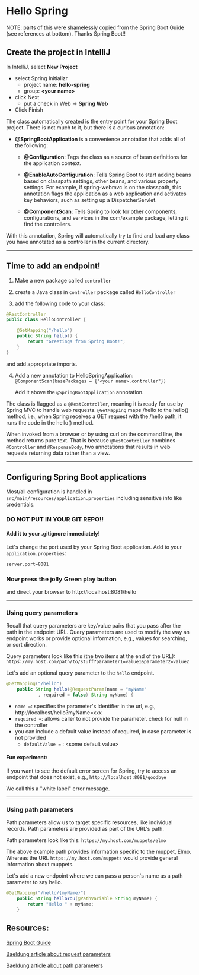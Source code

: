 # Hello Spring

NOTE: parts of this were shamelessly copied from the Spring Boot Guide (see references at bottom). Thanks Spring Boot!!

## Create the project in IntelliJ

In IntelliJ, select **New Project**

- select Spring Initializr 
  - project name: **hello-spring**
  - group: **\<your name>**
- click Next
  - put a check in Web -> **Spring Web**
- Click Finish

The class automatically created is the entry point for your Spring Boot project. There is not much to it, but there is a curious annotation:
- **@SpringBootApplication** is a convenience annotation that adds all of the following:

  - **@Configuration**: Tags the class as a source of bean definitions for the application context.

  - **@EnableAutoConfiguration**: Tells Spring Boot to start adding beans based on classpath settings, other beans, and various property settings. For example, if spring-webmvc is on the classpath, this annotation flags the application as a web application and activates key behaviors, such as setting up a DispatcherServlet.

  - **@ComponentScan**: Tells Spring to look for other components, configurations, and services in the com/example package, letting it find the controllers.

With this annotation, Spring will automatically try to find and load any class you have annotated as a controller in the current directory.

--------------------------------

## Time to add an endpoint!

1. Make a new package called `controller`

2. create a Java class in `controller` package called `HelloController`

3. add the following code to your class:
```Java
@RestController
public class HelloController {

	@GetMapping("/hello")
	public String hello() {
		return "Greetings from Spring Boot!";
	}
}
```
and add appropriate imports.

4. Add a new annotation to HelloSpringApplication:
   `@ComponentScan(basePackages = {"<your name>.controller"})`

    Add it above the `@SpringBootApplication` annotation.

The class is flagged as a ``@RestController``, meaning it is ready for use by Spring MVC to handle web requests.
`@GetMapping` maps /hello to the hello() method, i.e., when Spring receives a GET request with the /hello path, it runs the code in the hello() method. 

When invoked from a browser or by using curl on the command line, the method returns pure text. That is because
``@RestController`` combines ``@Controller`` and ``@ResponseBody``,
two annotations that results in web requests returning data rather than a view.

----------------------------------

## Configuring Spring Boot applications

Most/all configuration is handled in ``src/main/resources/application.properties``
including sensitive info like credentials.

### DO NOT PUT IN YOUR GIT REPO!!

#### Add it to your .gitignore immediately!

Let's change the port used by your Spring Boot application. Add to your ``application.properties``:

```server.port=8081```


### Now press the jolly Green play button 
and direct your browser to http://localhost:8081/hello 

--------------------------------

### Using query parameters

Recall that query parameters are key/value pairs that you pass after the path in the endpoint URL. Query parameters are used to modify the way an endpoint works or provide optional information, e.g., values for searching, or sort direction.

Query parameters look like this (the two items at the end of the URL):
`https://my.host.com/path/to/stuff?parameter1=value1&parameter2=value2`

Let's add an optional query parameter to the `hello` endpoint. 

```Java
@GetMapping("/hello")
    public String hello(@RequestParam(name = "myName"
            , required = false) String myName) {
```

- `name =`: specifies the parameter's identifier in the url, e.g., http://localhost/hello?myName=xxx
- `required =`: allows caller to not provide the parameter. check for null in the controller
- you can include a default value instead of required, in case parameter is not provided
  - `defaultValue =` : \<some default value>

#### Fun experiment:

If you want to see the default error screen for Spring, try to access an endpoint that does not exist, e.g., `http://localhost:8081/goodbye`

We call this a "white label" error message.

--------------------------------

### Using path parameters

Path parameters allow us to target specific resources, like individual records. Path parameters are provided as part of the URL's path.

Path parameters look like this:
`https://my.host.com/muppets/elmo`

The above example path provides information specific to the muppet, Elmo. Whereas the URL `https://my.host.com/muppets` would provide general information about muppets.

Let's add a new endpoint where we can pass a person's name as a path parameter to say hello.

```Java
@GetMapping("/hello/{myName}")
    public String helloYou(@PathVariable String myName) {
        return "Hello " + myName;
    }
```


## Resources:

[Spring Boot Guide](https://spring.io/guides/gs/spring-boot/)

[Baeldung article about request parameters](https://www.baeldung.com/spring-request-param)

[Baeldung article about path parameters](https://www.baeldung.com/spring-pathvariable)
